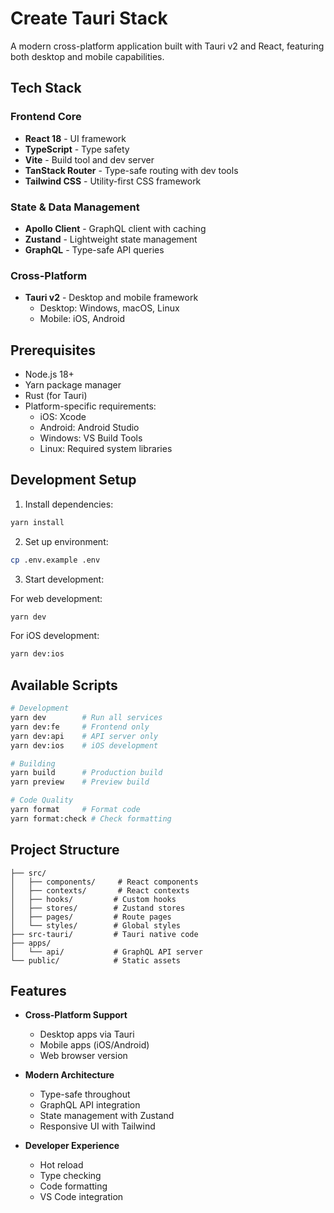 # Create Tauri Stack

A modern cross-platform application built with Tauri v2 and React, featuring both desktop and mobile capabilities.

## Tech Stack

### Frontend Core

- **React 18** - UI framework
- **TypeScript** - Type safety
- **Vite** - Build tool and dev server
- **TanStack Router** - Type-safe routing with dev tools
- **Tailwind CSS** - Utility-first CSS framework

### State & Data Management

- **Apollo Client** - GraphQL client with caching
- **Zustand** - Lightweight state management
- **GraphQL** - Type-safe API queries

### Cross-Platform

- **Tauri v2** - Desktop and mobile framework
  - Desktop: Windows, macOS, Linux
  - Mobile: iOS, Android

## Prerequisites

- Node.js 18+
- Yarn package manager
- Rust (for Tauri)
- Platform-specific requirements:
  - iOS: Xcode
  - Android: Android Studio
  - Windows: VS Build Tools
  - Linux: Required system libraries

## Development Setup

1. Install dependencies:

```bash
yarn install
```

2. Set up environment:

```bash
cp .env.example .env
```

3. Start development:

For web development:

```bash
yarn dev
```

For iOS development:

```bash
yarn dev:ios
```

## Available Scripts

```bash
# Development
yarn dev        # Run all services
yarn dev:fe     # Frontend only
yarn dev:api    # API server only
yarn dev:ios    # iOS development

# Building
yarn build      # Production build
yarn preview    # Preview build

# Code Quality
yarn format     # Format code
yarn format:check # Check formatting
```

## Project Structure

```
├── src/
│   ├── components/     # React components
│   ├── contexts/       # React contexts
│   ├── hooks/         # Custom hooks
│   ├── stores/        # Zustand stores
│   ├── pages/         # Route pages
│   └── styles/        # Global styles
├── src-tauri/         # Tauri native code
├── apps/
│   └── api/           # GraphQL API server
└── public/            # Static assets
```

## Features

- **Cross-Platform Support**

  - Desktop apps via Tauri
  - Mobile apps (iOS/Android)
  - Web browser version

- **Modern Architecture**

  - Type-safe throughout
  - GraphQL API integration
  - State management with Zustand
  - Responsive UI with Tailwind

- **Developer Experience**
  - Hot reload
  - Type checking
  - Code formatting
  - VS Code integration
